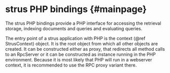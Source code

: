 strus PHP bindings	 {#mainpage}
==================

The strus PHP bindings provide a PHP interface for accessing the 
retrieval storage, indexing documents and queries and evaluating queries.

The entry point of a strus application with PHP is the 
context (@ref StrusContext) object.
It is the root object from which all other objects are created.
It can be constructed either as proxy, that redirects all method calls to an RpcServer
or it can be constructed as instance running in the PHP environment.
Because it is most likely that PHP will run in a webserver context, it is recommended
to use the RPC proxy variant there.




